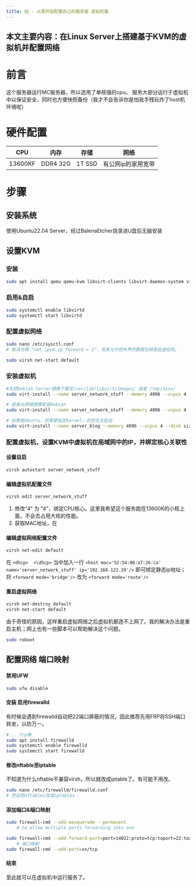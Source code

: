 ```yaml
---
title: 始 - 从零开始配置自己的服务器 虚拟机篇
---
```

## 本文主要内容：在Linux Server上搭建基于KVM的虚拟机并配置网络

# 前言
这个服务器运行MC服务器，所以选用了单核强的cpu。
服务大部分运行于虚拟机中以保证安全，同时也方便快照备份（我才不会告诉你是怕我手残玩炸了host机环境呢）

# 硬件配置

| CPU | 内存 | 存储 | 网络 |
| ----- | ----- | ----- | ----- |
| 13600KF | DDR4 32G | 1T SSD | 有公网ip的家用宽带 |

# 步骤

## 安装系统
使用Ubuntu22.04 Server，经过BalenaEtcher烧录进U盘后无脑安装
## 设置KVM
### 安装
``` bash
sudo apt install qemu qemu-kvm libvirt-clients libvirt-daemon-system virtinst bridge-utils
```
### 启用&自启
``` bash
sudo systemctl enable libvirtd
sudo systemctl start libvirtd
```

### 配置虚拟网络
``` bash
sudo nano /etc/sysctl.conf
# 取消注释 "net.ipv4.ip_forward = 1"，用来允许把外界的数据包转发给虚拟机。

sudo virsh net-start default
```

### 安装虚拟机
``` bash
#先把Debian Server镜像下载至/var/lib/libvirt/images/ 或者 /tmp/xxxx/
sudo virt-install --name server_network_stuff --memory 4096 --vcpus 4 --disk size=16 --location /tmp/linux_installer_image/debian-11.6.0-amd64-DVD-1.iso --os-variant debian11 --graphics none --extra-args 'console=ttyS0,115200n8 --- console=ttyS0,115200n8'

# 或者从网络镜像安装Debian
sudo virt-install --name server_network_stuff --memory 4096 --vcpus 4 --disk size=16 --location http://ftp.us.debian.org/debian/dists/stable/main/installer-amd64/ --os-variant debian11 --graphics none --extra-args 'console=ttyS0,115200n8 --- console=ttyS0,115200n8'

# 如果是Ubuntu，则需要指定kernel，否则无法启动
sudo virt-install --name server_blog --memory 4096 --vcpus 4 --disk size=16 --location /var/lib/libvirt/images/ubuntu-20.04.5-live-server-amd64.iso,kernel=casper/vmlinuz,initrd=casper/initrd --os-variant ubuntu20.04 --graphics none --extra-args 'console=ttyS0,115200n8 --- console=ttyS0,115200n8'
```

### 配置虚拟机，设置KVM中虚拟机在局域网中的IP，并绑定核心关联性

#### 设置自启
```bash
virsh autostart server_network_stuff
```

#### 编辑虚拟机配置文件
```bash
virsh edit server_network_stuff
```
1. 修改"<vcpu placement='static'>4</vcpu>" 为 "<vcpu placement='static' cpuset='12-15'>4</vcpu>"，绑定CPU核心。这里我希望这个服务跑在13600K的小核上面，不会去占用大核的性能。
2. 获取MAC地址，在
        <interface type='network'>
            <mac address='52:54:00:a7:26:ca'/>

#### 编辑虚拟网络配置文件
```bash
virsh net-edit default
```
在
` <dhcp>  <\dhcp> `
当中加入一行
	`<host mac='52:54:00:a7:26:ca' name='server_network_stuff' ip='192.168.122.20'/>`
即可绑定静态ip地址；
将
	`<forward mode='bridge'/>`
改为
	`<forward mode='route'/>`

#### 重启虚拟网络
```bash
virsh net-destroy default
virsh net-start default
```
由于奇怪的原因，这样重启虚拟网络之后虚拟机都连不上网了。我的解决办法是重启主机；网上也有一些脚本可以帮助解决这个问题。
```bash
sudo reboot
```


## 配置网络 端口映射

#### 禁用UFW
```bash
sudo ufw disable
```

#### 安装 启用firewalld
有时候会遇到firewalld自动把22端口屏蔽的情况，因此推荐先用FRP将SSH端口转发，以防万一。
```bash
# ...frp略
sudo apt install firewalld
sudo systemctl enable firewalld
sudo systemctl start firewalld
```
#### 修改nftable至iptable
不知道为什么nftable不兼容virsh，所以就改成iptable了。有可能不用改。
```bash
sudo nano /etc/firewalld/firewalld.conf
# 然后把nftables改成iptables
```
#### 添加端口&端口映射

```bash
sudo firewall-cmd --add-masquerade --permanent
    # to allow multiple ports forwarding into one

sudo firewall-cmd --add-forward-port=port=14022:proto=tcp:toport=22:toaddr=192.168.122.20 --permanent --zone=public
    # 端口映射
sudo firewall-cmd --add-port=xx/tcp

```
#### 结束
至此就可以在虚拟机中运行服务了。


